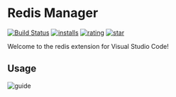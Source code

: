 # Redis Manager

[![Build Status](https://dev.azure.com/pikadun/vscode-redis/_apis/build/status/redis-vscode-build?branchName=master)](https://marketplace.visualstudio.com/items?itemName=Dunn.redis)
[![installs](https://vsmarketplacebadge.apphb.com/installs-short/Dunn.redis.svg)](https://marketplace.visualstudio.com/items?itemName=Dunn.redis)
[![rating](https://vsmarketplacebadge.apphb.com/rating-star/Dunn.redis.svg)](https://marketplace.visualstudio.com/items?itemName=Dunn.redis)
[![star](https://img.shields.io/github/stars/pikadun/vscode-redis)](https://github.com/pikadun/vscode-redis)

Welcome to the redis extension for Visual Studio Code!

## Usage

![guide](https://dev.azure.com/pikadun/lfs/_apis/git/repositories/vscode-redis/items?%24format=octetStream&path=guide.gif)
